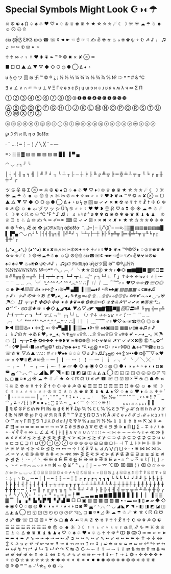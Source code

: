 # Special Symbols Might Look ☪◑◐☂


☠ ☮ ☯ ♠ Ω ♤ ♣ ♧ ♥ ♡ ♦ ♢ ♔ ♕ ♚ ♛ ⚜ ★ ☆ ✮ ✯ ☄ ☾ ☽ ☼ ☀ ☁ ☂ ☃ ☻ ☺ ☹ ۞ ۩

εїз Ƹ̵̡Ӝ̵̨̄Ʒ ξЖЗ εжз ☎ ☏ ¢ ☚ ☛ ☜ ☝ ☞ ☟ ✍ ✌ ☢ ☣ ♨ ๑ ❀ ✿ ψ ♆ ☪ ☭ ♪ ♩ ♫ ♬ ✄ ✂ ✆ ✉ ✦ ✧

♱ ♰ ∞ ♂ ♀ ☿ ❤ ❥ ❦ ❧ ™ ® © ✖ ✗ ✘ ⊗ ♒

■ □ ▢ ▲ △ ▼ ▽ ◆ ◇ ○ ◎ ● ◯ Δ ◕ ◔

ʊ ϟ ღ ツ 回 ₪ 卐 ™ © ® ¿ ¡ ½ ⅓ ⅔ ¼ ¾ ⅛ ⅜ ⅝ ⅞ ℅ № ⇨ ❝ ❞ # & ℃

∃ ∧ ∠ ∨ ∩ ⊂ ⊃ ∪ ⊥ ∀ Ξ Γ ɐ ə ɘ ε β ɟ ɥ ɯ ɔ и ๏ ɹ ʁ я ʌ ʍ λ ч ∞ Σ Π

➀ ➁ ➂ ➃ ➄ ➅ ➆ ➇ ➈ ➉ ➊ ➋ ➌ ➍ ➎ ➏ ➐ ➑ ➒ ➓

Ⓐ Ⓑ Ⓒ Ⓓ Ⓔ Ⓕ Ⓖ Ⓗ Ⓘ Ⓙ Ⓚ Ⓛ Ⓜ Ⓝ Ⓞ Ⓟ Ⓠ Ⓡ Ⓢ Ⓣ Ⓤ Ⓥ Ⓦ Ⓧ Ⓨ Ⓩ

ⓐ ⓑ ⓒ ⓓ ⓔ ⓕ ⓖ ⓗ ⓘ ⓙ ⓚ ⓛ ⓜ ⓝ ⓞ ⓟ ⓠ ⓡ ⓢ ⓣ ⓤ ⓥ ⓦ ⓧ ⓨ ⓩ

℘ ℑ ℜ ℵ ♏ η α βεℓℓα

· ¨ … ¦ ┅ ┆ ┈ ┊ ╱ ╲ ╳ ¯ – —

≡ ჻ ░ ▒ ▓ ▤ ▥ ▦ ▧ ▨ ▩ █ ▌ ▐ ▀ ▄

◠ ◡ ╭ ╮ ╯ ╰

│ ┤ ╡ ╢ ╖ ╕ ╣ ║ ╝ ╜ ╛ ┐ └ ┴ ┬ ├ ─ ┼ ╞ ╟ ╚ ╔ ╩ ╦ ╠ ═ ╬ ╧ ╨ ╤ ╥ ╙ ╘ ╒ ╓ ╫ ╪ ┘ ┌

ツ ♋ 웃 유 Σ ⊗ ♒ ☠ ☮ ☯ ♠ Ω ♤ ♣ ♧ ♥ ♡ ♦♢♔ ♕ ♚ ♛ ★ ☆ ✮ ✯ ☄ ☾ ☽ ☼ ☀ ☁ ☂ ☃ ☻ ☺ ۞ ۩ ♬ ✄ ✂ ✆ ✉ ✦ ✧ ∞ ♂ ♀ ☿ ❤ ❥ ❦ ❧ ™ ® © ✗ ✘ ⊗ ♒ ▢ ▲ △ ▼ ▽ ◆ ◇ ○ ◎ ● ◯ Δ ◕ ◔ ʊ ϟ ღ 回 ₪ ✓ ✔ ✕ ✖ ☢ ☣ ☤ ☥ ☦ ☧ ☨ ☩ ☪ ☫ ☬ ☭ ☹ ☺ ☻ ت ヅ ツ ッ シ Ü ϡ ♋ ♂ ♀ ☿ ♥ ❤ ❥ 웃 유 ♡ ۵ ❣ ☼ ☀ ☁ ☂ ☃ ☄ ☾ ☽ ❄ ☇ ☈ ⊙ ☉ ℃ ℉ ° ♪ ♫ ♩ ♬ ♭ ♮ ♯ ° ø ✽ ✾ ✿ ❀ ❁ ❃ ♚ ♛ ♜ ♝ ♞ ♟  ♔ ♕ ♖ ♗ ♘ ♙ ✉ ✍ ✎ ✏ ✐✑✒ ⌨ ☑ ✓ ✔  ☒ ☓ ✕ ✖ ✗ ✘ ✦ ★ ☆ ✰ ✮ ✯ ❇ ❈ ❅ ❄ ❆ ╰☆╮ Æ æ ❖ ℘ℑℜℵ♏η αβεℓℓα· ¨…¦┅┆┈  ┊╱╲╳¯– —≡჻░▒▓ ▤▥▦▧▨▩█ ▌▐▀▄ ◠◡╭╮╯╰ │┤╡╢╖╕╣ ║╝╜╛ ┐ └┴┬├─┼ ╞╟╚╔╩╦ ╠═ ╬╧╨╤ ╥╙╘╒╓ ╫╪┘┌

{｡^◕‿◕^｡} (◕^^◕) ✖✗✘♒♬✄ ✂✆✉✦✧♱ ♰♂♀☿❤❥ ❦❧ 
™®©♡♦ ♢♔♕♚♛★ ☆✮ ✯☄☾☽ ☼☀☁☂☃☻ ☺☹ ☮۞۩ εїз☎☏¢ ☚☛☜☝☞☟✍ ✌☢☣☠☮☯ ♠♤♣♧♥ ♨๑❀✿ ψ☪☭♪ ♩♫℘ℑ ℜℵ♏ηα ʊϟღツ回 ₪™ ©®¿¡½⅓ ⅔¼¾⅛⅜⅝⅞℅ 
№⇨❝❞ ◠◡╭╮╯╰ ★☆⊙¤㊣ ★☆♀◆◇ ▆▇██■ ▓回□〓≡ 
╝╚╔╗╬ ═╓╩ ┠┨┯┷┏ ┓┗┛┳⊥ ﹃﹄┌ ┐└┘∟「 」↑↓→ ←↘↙♀ ♂┇┅﹉﹊ ﹍﹎╭╮╰╯ *^_^* ^*^ ^-^ ^_^ ^︵^∵∴‖ ︱︳︴﹏ ﹋﹌♂♀ ♥♡☜☞☎ ☏⊙◎☺☻ ►◄▧▨ ♨◐◑↔↕ ▪▫☼♦▀ ▄█▌▐ ░▒▬♦◊ ◦☼♠♣▣ ▤▥▦▩ ぃ◘◙◈♫ ♬♪♩♭♪ の☆→あ ￡❤｡◕‿ ◕｡✎✟ஐ ≈๑۩ ۩.. ..۩۩๑ ๑۩۞۩๑ ✲❈➹ ~.~◕ ‿-｡☀☂☁ 【】┱┲❣ ✚✪✣ ✤✥ ✦❉ ❥❦❧❃ ❂❁❀✄☪ ☣☢☠☭♈ ✓✔✕ ✖㊚㊛ *.:｡ ✿*ﾟ‘ﾟ･ ⊙¤㊣★☆ 
♀◆◇ ◣◢◥▲ ▼△▽⊿◤ ◥▆▇ ██■▓ 回□〓≡╝ ╚╔╗ ╬═╓╩ ┠┨┯┷┏ ┓┗┛ ┳⊥﹃﹄ ┌┐└┘∟ 「」↑↓ →←↘↙ ♀♂┇┅﹉ ﹊﹍﹎ ╭╮╰╯ *^_^* ^*^ ^-^ ^_^ ^︵^∵ ∴‖ ︱︳ ︴﹏﹋﹌ ♂♀♥♡☜ ☞☎☏⊙ ◎☺☻►◄ ▧▨♨◐◑ ↔↕ ▪▫ ☼♦▀▄█ ▌▐░▒▬ ♦◊◦☼ ♠♣▣▤▥ ▦▩ぃ◘◙ ◈♫♬♪ ♩♭♪の☆ →あ￡❤｡ ◕‿◕｡ ✎✟ஐ≈ ๑۩۩.. ..۩ ۩๑๑۩۞ ۩
๑✲❈ ➹ ~.~◕‿-｡ ☀☂☁【】 ┱┲❣✚ ✪✣✤✥ ✦❉❥❦ ❧❃❂❁❀ ✄☪☣☢☠ ☭♈ ✓  ✔✕✖㊚ ㊛ *.:｡✿*ﾟ ‘ﾟ･ ◊♥╠═╝▫■๑»«¶ஐ©† εïз♪ღ♣ ♠•± °•ิ.•ஐஇ *×○▫ 
♂•♀◊©¤ ▲↔™®☎ε їз♨ ☏☆★ ▽△▲ ∵∴∷ ＃♂♀♥♠♣ 
♧♤♧ ♡♬♪ ♭♫♪ﻬஐღ ↔↕↘••● ¤╬﹌▽☜♥☞ ♬✞♥♕☯☭☠☃ ─ ━ │ ┃ ┄ ┅ ┆ ┇ ┈ ┉ ┊ ┋ ╭ ╮ ╯ ╰ ╱ ╲ ╳ ╴ ╵ ╶ ╷ ╸ ╹ ╺ ╻ ╼ ╽ ╾ ╿ ▰ ▱ ◆ ◇ ◈ ◉ ◊ ○ ◌ ◍ ◎ ● ◐ ◑ ◒ ◓ ◔ ◕ ◖ ◗ ◘ ◙ ◚ ◛ ◜ ◝ ◞ ◟ ◠ ◡ ◢ ◣ ◤ ◥ ◦ ◧ ◨ ◩ ◪ ◫ ◬ ◭ ◮ ◯ ◰ ◱ ◲ ◳ ◴ ◵ ◶ ◷ ◸ ◹ ◺ ◻ ◼ ◽ ◾ ◿ ☀ ☁ ☂ ☃ ☄ ★ ☆ ☇ ☈ ☊ ☋ ☌ ☍ ☎ ☏ ☐ ☑ ☒ ☓ ☔ ☕ ☖ ☗ ☘ ☙ ☟ ☠ ☡ ☢ ☣ ☤ ☥ ☦ ☧ ☨ ☩ ☪ ☫ ☬ ☭ ☮ ☯ ☰ ☱ ☲ ☳ ☴ ☵ ☶ ☷ ☸ ☹ ☺ ☻ ☼ ☽ ☾ ☿ ♀ ♁ ♂ ♃ ♄ ♅ ♇ ♔ ♕ ♖ ♗ ♘ ♙ ♚ ♛ ♜ ♝ ♞ ♟ ♠ ♡ ♢ ♣ 
♤ ♥ ♦ ♧ ♨ ♰ ♱ ´ ῾ ῿‏ ‐ ‑ ‒ – — ― ‖ ‗ ‘ ’ ‚ ‛ “ ” „ ‟ † ‡ • ‣ 
․ ‥ … ‧            ‰ ‱ ′ ″ ‴ ‵ ‶ ‷ ‸ ‹ › ※ ‼ ‽ ‾ ‿ ⁀ ⁁ ⁂ ⁃ ⁄ ⁅ ⁆ ⁊ ⁋ ⁌ ⁍ ⁎ ⁏ ⁐ ⁑ ⁒ ⁓ ⁔ ⁕ ⁖ ⁗ ⁘ ⁙ ⁚ ⁛ ⁜ ⁝ ⁞   ⁠ ⁡ ⁢ ⁣ ⁤ ⁥ ⁦ ⁧ ⁨ ⁩ ⁪ ⁫ ⁬ ⁭ ⁮ ⁯ ₕ ₖ ₗ ₘ ₙ ₚ ₛ ₜ ₝ ₞ ₟ ₠ ₡ ₢ ₣ ₤ ₥ ₦ ₧ ₨ ₪ ₫ € ₭ ₮ ₯ ℀ ℁ ℂ ℄ ℅ ℆ ℇ ℈ ℉ ℊ ℋ ℌ ℍ ℎ ℏ ℐ ℑ ℒ ℓ ℔ ℕ 
№ ℗ ℘ ℙ ℚ ℛ ℜ ℝ ℞ ℟ ℡ ™ ℣ ℤ ℥ Ω ℧ ℨ ℩ K Å ℬ ℭ ℮ ℯ ℰ ℱ Ⅎ ℳ ℴ ℵ ℶ ℷ ℸ ℹ ℺ ℻ ℼ ℽ ℾ ℿ ⅀ ⅁ ⅂ ⅃ ⅄ ⅅ ⅆ ⅇ ⅈ ⅉ ⅊ ⅋ ⅌ ⅍ ⅎ ⅏ ⅐ ⅑ ⅒ ⇫ ⇬ ⇭ ⇮ ⇯ ⇰ ⇱ ⇲ ⇳ ⇴ ⇵ ⇶ ⇷ ⇸ ⇹ ⇺ ⇻ ⇼ ⇽ ⇾ ⇿ ∀ ∁ ∂ ∃ ∄ ∅ ∆ ∇ ∈ ∉ ∊ ∋ ∌ ∍ ∎ ∏ ∐ ∑ − ∓ ∔ 
∕ ∖ ∗ ∘ ∙ √ ∛ ∜ ∝ ∞ ∟ ∠ ∡ ∢ ∣ ∤ ∥ ∦ ∧ ∨ ∩ ∪ ∴ ∵ ∶ ∷ ∸ ∹ ∺ ∻ ∼ ∽ ∾ ∿ ≀ ≁ ≪ ≫ ≬ ≭ ≮ ≯ ≰ ≱ ≲ ≳ ≴ ≵ ≶ ≷ ≸ ≹ ≺ ≻ ≼ ≽ ≾ ≿ ⊀ ⊁ ⊂ ⊃ ⊄ ⊅ ⊆ ⊇ ⊈ ⊉ ⊊ ⊋ ⊌ ⊍ ⊎ ⊏ ⊐ ⊑ ⊒ ⊓ ⊔ ⊕ ⊖ ⊗ ⊘ ⊙ ⊚ ⊛ ⊜ ⊝ ⊞ ⊟ ⊠ ⊡ ⊢ ⊣ ⊤ ⊥ ⊦ ⊧ ⊨ ⊩ ⊪ ⊫ ⊬ ⊭ ⊮ ⊯ ⊰ ⊱ ⊲ ⊳ ⊴ ⊵ ⊶ ⊷ ⊸ ⊹ ⊺ ⊻ ⊼ ⊽ ⊾ ⊿ ⋀ ⋁ ⋂ ⋃ ⋄ ⋅ ⋆ ⋇ ⋈ ⋉ ⋊ ⋋ ⋌ ⋍ ⋎ ⋏ ⋐ ⋑ ⋒ ⋓ ⋔ ⋕ ⋖ ⋗ ⋘ ⋙ ⋚ ⋛ ⋜ ⋝ ⋞ ⋟ ⋠ ⋡ ⋢ ⋣ ⋤ ⋥ ⋦ ⋧ ⋨ ⋩ ⋪ ⋫ ⋬ ⋭ ⋮ ⋯ ⋰ ⋱ ⋲ ⋳ ⋴ ⋵ ⋶ ⋷ ⋸ ⋹ ⋺ ⋻ ⋼ ⋽ ⋾ ⋿ ⌀ ⌁ ⌂ ⌃ ⌄ ⌅ ⌆ ⌇ ⌈ ⌉ ⌊ ⌋ ⌌ ⌍ ⌎ ⌏ ⌐ ⌑ ⌒ ⌓ ⌔ ⌕ ⌖ ⌗ ⌘ ⌙ ⌚ ⌛ ⌜ ⌝ ⌞ ⌟ ⌠ ⌡ ⌢ ⌣ ⌤ ⌥ ⌦ ⌧ ⌨ ⟨ ⟩ ⌫ ⌬ ⌭ ⌮ ⌯ ⌰ ⌱ ⌲ ⌳ ⌴ ⌵ ⌶ ⌷ ⌸ ⌹ ⌺ ⌻ ⌼ ⌽ ⌾ ⌿ ⍀ ⍁ ⍂ ⍃ ⍄ ⍅ ⍆ ⍇ ⍈ ⍉ ⍊ ⍋ ⍌ ⍍ ⍎ ⍏ ⍐ ⍑ ⍒ ⍓ ⍔ ⍕ ⍖ ⍗ 
⍘ ⍙ ⍚ ␋ ␢ ␣ ─ ━ │ ┃ ┄ ┅ ┆ ┇ ┈ ┉ ┊ ┋ ┌ ┍ ┎ ┏ ┐ ┑ ┒ ┓ └ ┕ ┖ ┗ ┘ ┙ ┚ ┛ ├ ┝ ┞ ┟ ┠ ┡ ┢ ┣ ┤ ┥ ┦ ┧ ┨ ┩ ┪ ┫ ┬ ┭ ┮ ┯ ┰ ┱ ┲ ┳ ┴ ┵ ┶ ┷ ┸ ┹ ┺ ┻ ┼ ┽ ┾ ┿ ╀ ╁ ╂ ╃ ╄ 
╅ ╆ ╇ ╈ ╉ ╊ ╋ ╌ ╍ ╎ ╏ ═ ║ ╒ ╓ ╔ ╕ ╖ ╗ ╘ ╙ ╚ ╛ ╜ ╝ ╞ ╟ ╠ ╡ ╢ ╣ ╤ ╥ ╦ ╧ ╨ ╩ ╪ ╫ 
╬ ╭ ╮ ╯ ╰ ╱ ╲ ╳ ╴ ╵ ╶ ╷ ╸ ╹ ╺ ╻ ╼ ╽ ╾ ╿ ▀ ▁ ▂ ▃ ▄ ▅ ▆ ▇ █ ▉ ▊ ▋ ▌ ▍ ▎ ▏ ▐ ░ ▒ ▓ ▔ ▕ ▖ ▗ ▘ ▙ ▚ ▛ ▜ ▝ ▞ ▟ ■ □ ▢ ▣ ▤ ▥ ▦ ▧ ▨ ▩ ▪ ▫ ▬ ▭ ▮ ▯ ▰ ▱ ◆ ◇ ◈ ◉ ◊ ○ ◌ ◍ ◎ ● ◐ ◑ ◒ ◓ ◔ ◕ ◖ ◗ ◘ ◙ ◚ ◛ ◜ ◝ ◞ ◟ ◠ ◡ ◢ ◣ ◤ ◥ ◦ ◧ ◨ ◩ ◪ ◫ ◬ ◭ ◮ ◯ ◰ ◱ ◲ ◳ ◴ ◵ ◶ ◷ ◸ ◹ ◺ ◻ ◼ ◽ ◾ ◿ ☀ ☁ ☂ ☃ ☄ ★ ☆ ☇ ☈ ☊ ☋ ☌ ☍ ☎ ☏ ☐ ☑ ☒ ☓ ☔ ☕ ☖ ☗ ☘ ☙ ☟ ☠ ☡ ☢ ☣ ☤ ☥ ☦ ☧ ☨ ☩ ☪ ☫ ☬ ☭ ☮ ☯ ☰ ☱ ☲ ☳ ☴ ☵ ☶ ☷ ☸ ☹ ☺ ☻ ☼ ☽ ☾ ☿ ♀ ♁ ♂ ♃ ♄ ♅ ♇ ♎ ♏ ♐ ♑ ♒ ♓ ♔ ♕ ♖ ♗ ♘ ♙ ♚ ♛ ♜ ♝ ♞ ♟ ♠ ♡ ♢ ♣ ♤ ♥ ♦ ♧ ♨ ♰ ♱ ☫ ª ↀ ↁ ↂ Ↄ ➟ ➡ ➢ ➣ ➤ ➥ ➦ ➧ ➨ ➚ ➘ ➙ ➛ ➜ ➝ ➞ ➸ ♐ ➲ ➳ ➳ ➴ ➵ ➶ ➷ ➸ ➹ ➺ ➻ ➼ ➽ ← ↑ → ↓ ↔ ↕ ↖ ↗ ↘ ↙ ↚ ↛ ↜ ↝ ↞ ↟ ↠ ↡ ↢ ↣ ↤ ↥ ↦ ↧ ↨ ➫ ➬ ➩ ➪ ➭ ➮ ➯ ➱ ↩ ↪ ↫ ↬ ↭ ↮ ↯ ↰ ↱ ↲ ↳ ↴ ↵ ↶ ↷ ↸ ↹ ↺ ↻ ↼ ↽ ↾ ↿ ⇀ ⇁ ⇂ ⇃ ⇄ ⇅ ⇆ ⇇ ⇈ ⇉ ⇊ ⇋ ⇌ ⇍ ⇎ ⇏ ⇐ ⇑ ⇒ ⇓ ⇔ ⇕ ⇖ ⇗ ⇘ ⇙ ⇚ ⇛ ⇜ ⇝ ⇞ ⇟ ⇠ ⇡ ⇢ ⇣  ❂ ⋆ ✢ ✣ ✤ ✥ ✦ ✧ ✩ ✪ ✫ ✬ ✭ ✮ ✯ ✰ ★ ✱ ✲ ✳ ✴ ✵ ✶ ✷ ✸ ✹ ✺ ✻ ✼ ❄ ❅ ❆ ❇ ❈ ❉ ❊ ❋ ╰☆╮ ✡ ❂ -‘๑’- ⎈ ™ ℠ © ® ℗
　

